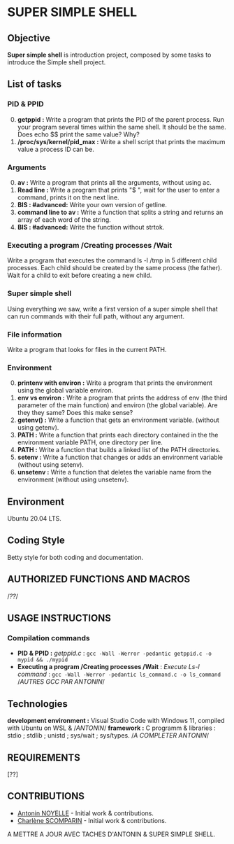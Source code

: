 # SUPER SIMPLE SHELL


## Objective 
**Super simple shell** is introduction project, composed by some tasks to introduce the Simple shell project.


## List of tasks
### PID & PPID
0. **getppid :** Write a program that prints the PID of the parent process. Run your program several times within the same shell. It should be the same. Does echo $$ print the same value? Why?
1. **/proc/sys/kernel/pid_max :** Write a shell script that prints the maximum value a process ID can be.

### Arguments
0. **av :** Write a program that prints all the arguments, without using ac.
1. **Read line :** Write a program that prints "$ ", wait for the user to enter a command, prints it on the next line.
1. **BIS : #advanced:** Write your own version of getline.
2. **command line to av :** Write a function that splits a string and returns an array of each word of the string.
2. **BIS : #advanced:** Write the function without strtok.

### Executing a program /Creating processes /Wait
Write a program that executes the command ls -l /tmp in 5 different child processes. Each child should be created by the same process (the father). Wait for a child to exit before creating a new child.

### Super simple shell
Using everything we saw, write a first version of a super simple shell that can run commands with their full path, without any argument.

### File information
Write a program that looks for files in the current PATH.

### Environment
0. **printenv with environ :** Write a program that prints the environment using the global variable environ.
1. **env vs environ :** Write a program that prints the address of env (the third parameter of the main function) and environ (the global variable). Are they they same? Does this make sense?
2. **getenv() :** Write a function that gets an environment variable. (without using getenv).
3. **PATH :** Write a function that prints each directory contained in the the environment variable PATH, one directory per line.
4. **PATH :** Write a function that builds a linked list of the PATH directories.
5. **setenv :** Write a function that changes or adds an environment variable (without using setenv).
6. **unsetenv :** Write a function that deletes the variable name from the environment (without using unsetenv).


## Environment
Ubuntu 20.04 LTS.


## Coding Style
Betty style for both coding and documentation.


## AUTHORIZED FUNCTIONS AND MACROS
/*??*/


## USAGE INSTRUCTIONS
### Compilation commands
- **PID & PPID :** *getppid.c* : `gcc -Wall -Werror -pedantic getppid.c -o mypid && ./mypid`
- **Executing a program /Creating processes /Wait** : *Execute Ls-l command* : `gcc -Wall -Werror -pedantic ls_command.c -o ls_command`
/*AUTRES GCC PAR ANTONIN*/

## Technologies
**development environment :** Visual Studio Code with Windows 11, compiled with Ubuntu on WSL & /*ANTONIN*/
**framework :** C programm & libraries : stdio ; stdlib ; unistd ; sys/wait ; sys/types. /*A COMPLETER ANTONIN*/

## REQUIREMENTS
[??]

## CONTRIBUTIONS
- [Antonin NOYELLE](https://github.com/Ninotna) - Initial work & contributions.
- [Charlène SCOMPARIN](https://github.com/ChSPN) - Initial work & contributions.


A METTRE A JOUR AVEC TACHES D'ANTONIN & SUPER SIMPLE SHELL.